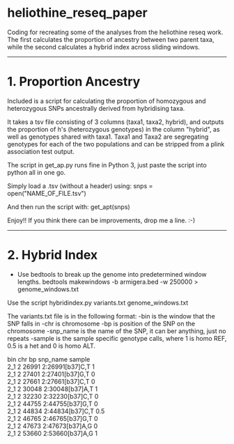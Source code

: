 # heliothine_reseq_paper
Coding for recreating some of the analyses from the heliothine reseq work. The first calculates the proportion of ancestry between two parent taxa, while the second calculates a hybrid index across sliding windows.
________________________________________________________
# 1. Proportion Ancestry

Included is a script for calculating the proportion of homozygous and heterozygous SNPs ancestrally derived from hybridising taxa.

It takes a tsv file consisting of 3 columns (taxa1, taxa2, hybrid), and outputs the proportion of h's (heterozygous genotypes) in the column "hybrid", as well as genotypes shared with taxa1. Taxa1 and Taxa2 are segregating genotypes for each of the two populations and can be stripped from a plink association test output.

The script in get_ap.py runs fine in Python 3, just paste the script into python all in one go.

Simply load a .tsv (without a header) using: snps = open("NAME_OF_FILE.tsv")

And then run the script with: get_apt(snps)

Enjoy!! If you think there can be improvements, drop me a line. :-)
________________________________________________________
# 2. Hybrid Index

- Use bedtools to break up the genome into predetermined window lengths.
bedtools makewindows -b armigera.bed -w 250000 > genome_windows.txt

Use the script hybridindex.py variants.txt genome_windows.txt

The variants.txt file is in the following format:
-bin is the window that the SNP falls in
-chr is chromosome
-bp is position of the SNP on the chromosome
-snp_name is the name of the SNP, it can ber anything, just no repeats
-sample is the sample specific genotype calls, where 1 is homo REF, 0.5 is a het and 0 is homo ALT.

bin	chr	bp	snp_name	sample<br>
2_1	2	26991	2:26991[b37]C,T	1<br>
2_1	2	27401	2:27401[b37]G,T	0<br>
2_1	2	27661	2:27661[b37]C,T	0<br>
2_1	2	30048	2:30048[b37]A,T	1<br>
2_1	2	32230	2:32230[b37]C,T	0<br>
2_1	2	44755	2:44755[b37]G,T	0<br>
2_1	2	44834	2:44834[b37]C,T	0.5<br>
2_1	2	46765	2:46765[b37]G,T	0<br>
2_1	2	47673	2:47673[b37]A,G	0<br>
2_1	2	53660	2:53660[b37]A,G	1<br>

